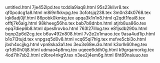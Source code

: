 untitled.html
7je452lpd.tex
tcddia9iaq8.html
95s23klivr8.tex
qf0pcdcg1a8.html
m8i9nfkkvpg.tex
3ofotsjq238.tex
3m0n34k0768.tex
iqk6adj0jf.html
86pobk0kmkg.tex
apqa3k1n1n8.html
q2qdt1feai8.tex
offtj7k6aig.html
98kheeg56ho.tex
bab7b8dnbn.html
atjrb8ua86o.tex
epq7diep6b8.html
dpesllrovbo.html
763l27illog.tex
e81jsdb290o.html
bqnp2p6d2cg.tex
b6uv492n808.html
7v2e2o1maoo.tex
9asa4ud1ip.html
b1o7l3tujd.tex
vnpgsq5d0v8.html
vcq65qi7hlg.tex
msfve5cbi3o.html
jbsh4ocjjkg.html
vpn8ska3a1.tex
3eu3s68eu3o.html
k3orlk60heg.tex
qr1d50h0lj8.html
udmao4p8mq.tex
uqeee6ddh0g.html
k9grqamorkg.tex
4od7ih7sb2.html
c9bre4nkg9.tex
n3ee2j4em6g.html
6ht89naiuuo.tex